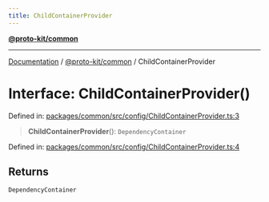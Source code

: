 ```yaml
---
title: ChildContainerProvider
---
```


[**@proto-kit/common**](../README.md)

***

[Documentation](../../../README.md) / [@proto-kit/common](../README.md) / ChildContainerProvider

# Interface: ChildContainerProvider()

Defined in: [packages/common/src/config/ChildContainerProvider.ts:3](https://github.com/proto-kit/framework/blob/b953c754e500c62f01fbbd6d09adfb2f5577269d/packages/common/src/config/ChildContainerProvider.ts#L3)

> **ChildContainerProvider**(): `DependencyContainer`

Defined in: [packages/common/src/config/ChildContainerProvider.ts:4](https://github.com/proto-kit/framework/blob/b953c754e500c62f01fbbd6d09adfb2f5577269d/packages/common/src/config/ChildContainerProvider.ts#L4)

## Returns

`DependencyContainer`
